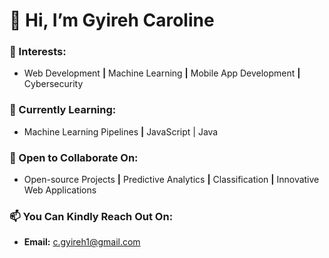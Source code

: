 # 👋 Hi, I’m Gyireh Caroline

### **👀 Interests:** 
- Web Development **|** Machine Learning **|** Mobile App Development **|** Cybersecurity
  
### **🌱 Currently Learning:** 
- Machine Learning Pipelines **|** JavaScript | Java
  
### **🤝 Open to Collaborate On:** 
- Open-source Projects **|** Predictive Analytics **|** Classification **|** Innovative Web Applications



### **📫 You Can Kindly Reach Out On:** 
- **Email:** [c.gyireh1@gmail.com](mailto:c.gyireh1@gmail.com)

